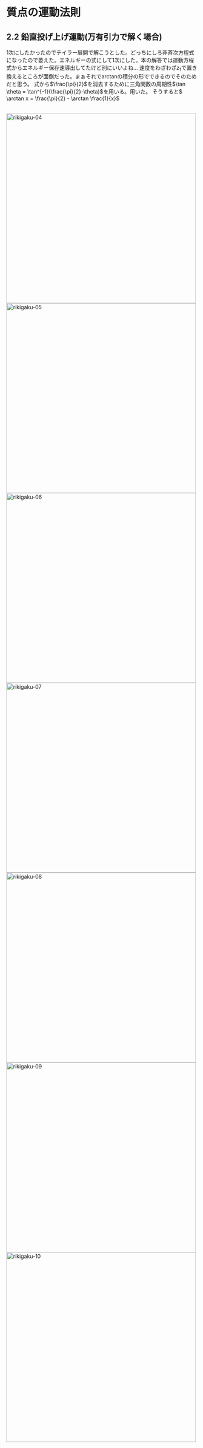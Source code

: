 <script type="text/javascript" async src="https://cdnjs.cloudflare.com/ajax/libs/mathjax/2.7.7/MathJax.js?config=TeX-MML-AM_CHTML">
</script>

<script type="text/x-mathjax-config">
 MathJax.Hub.Config({
 tex2jax: {
 inlineMath: [['$', '$'] ],
 displayMath: [ ['$$','$$'], ["\\[","\\]"] ]
 }
 });
</script>

# 質点の運動法則
## 2.2 鉛直投げ上げ運動(万有引力で解く場合)

1次にしたかったのでテイラー展開で解こうとした。どっちにしろ非斉次方程式になったので萎えた。エネルギーの式にして1次にした。本の解答では運動方程式からエネルギー保存速導出してたけど別にいいよね...
速度をわざわざ$z_1$で置き換えるところが面倒だった。まぁそれでarctanの積分の形でできるのでそのためだと思う。
式から$\frac{\pi}{2}$を消去するために三角関数の周期性$\tan \theta = \tan^{-1}(\frac{\pi}{2}-\theta)$を用いる。用いた。
そうすると$ \arctan x = \frac{\pi}{2} - \arctan \frac{1}{x}$

<br>
<img width="500" alt="rikigaku-04" src="./images/rikigaku-04.jpg">
<img width="500" alt="rikigaku-05" src="./images/rikigaku-05.jpg">
<img width="500" alt="rikigaku-06" src="./images/rikigaku-06.jpg">
<img width="500" alt="rikigaku-07" src="./images/rikigaku-07.jpg">
<img width="500" alt="rikigaku-08" src="./images/rikigaku-08.jpg">
<img width="500" alt="rikigaku-09" src="./images/rikigaku-09.jpg">
<img width="500" alt="rikigaku-10" src="./images/rikigaku-10.jpg">